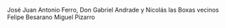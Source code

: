 José Juan Antonio Ferro, Don Gabriel Andrade y Nicolás
las Boxas vecinos Felipe Besarano Miguel Pizarro